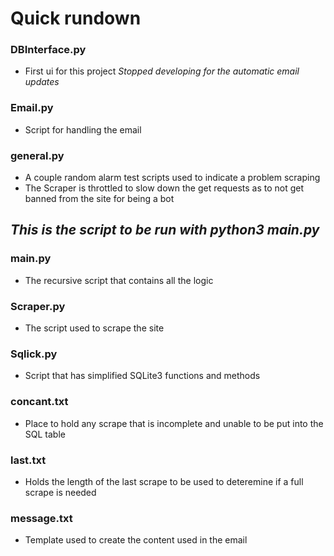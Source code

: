 # Quick rundown
### DBInterface.py
* First ui for this project _Stopped developing for the automatic email updates_
### Email.py
* Script for handling the email
### general.py
* A couple random alarm test scripts used to indicate a problem scraping
* The Scraper is throttled to slow down the get requests as to not get banned from the site for being a bot
## _This is the script to be run with python3 main.py_
### main.py
* The recursive script that contains all the logic
### Scraper.py
* The script used to scrape the site
### Sqlick.py
* Script that has simplified SQLite3 functions and methods
### concant.txt
* Place to hold any scrape that is incomplete and unable to be put into the SQL table
### last.txt
* Holds the length of the last scrape to be used to deteremine if a full scrape is needed
### message.txt
* Template used to create the content used in the email
